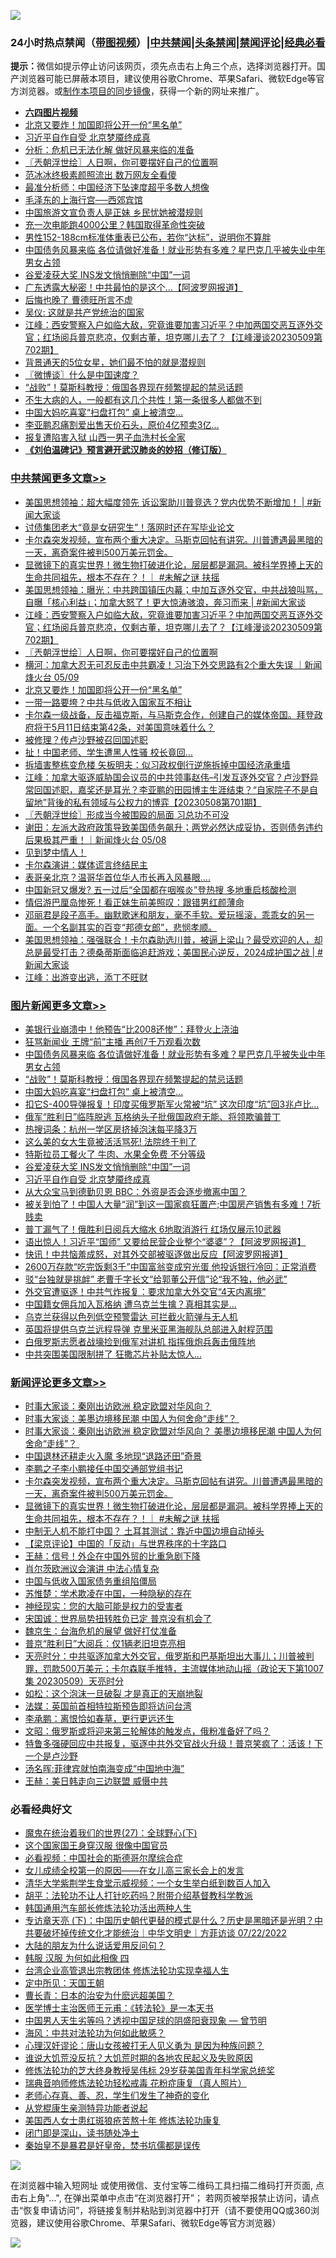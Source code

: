 ![](https://raw.githubusercontent.com/jsvpn/jsproxy/dev/64photo/fqnews-qr.jpg)

<div id="tt">
<h3>24小时热点禁闻（<a href="https://aaa.v2dns.tk/?QAjUl=BgRp5UNKRn&T5Vk=fPVH&Q59Ab=WxGE" target="_blank">带图视频</a>）|<a href="#%E4%B8%AD%E5%85%B1%E7%A6%81%E9%97%BB%E6%9B%B4%E5%A4%9A%E6%96%87%E7%AB%A0">中共禁闻</a>|<a href="#%E5%9B%BE%E7%89%87%E6%96%B0%E9%97%BB%E6%9B%B4%E5%A4%9A%E6%96%87%E7%AB%A0">头条禁闻</a>|<a href="#%E6%96%B0%E9%97%BB%E8%AF%84%E8%AE%BA%E6%9B%B4%E5%A4%9A%E6%96%87%E7%AB%A0">禁闻评论|<a href="#%E5%BF%85%E7%9C%8B%E7%BB%8F%E5%85%B8%E5%A5%BD%E6%96%87">经典必看</a></h3>
<div><b>提示：</b>微信如提示停止访问该网页，须先点击右上角三个点，选择浏览器打开。国产浏览器可能已屏蔽本项目，建议使用谷歌Chrome、苹果Safari、微软Edge等官方浏览器。或<a href="%E5%88%B6%E4%BD%9Cgit%E7%A6%81%E9%97%BB%E9%95%9C%E5%83%8F.md">制作本项目的同步镜像</a>，获得一个新的网址来推广。</div>
<ul>
<li><b><a href="http://d2.v2rss.gq/64.mp4" target="_blank">六四图片视频</a></b></li>
<li><a href="/cbnews/20230510/1882239.md">北京又要炸！加国即将公开一份“黑名单”</a></li>
<li><a href="/topimagenews/20230510/1882253.md">习近平自作自受 北京梦魇终成真</a></li>
<li><a href="/baitai/20230510/1882236.md">分析：危机已无法化解 做好风暴来临的准备</a></li>
<li><a href="/cbnews/20230510/1882294.md">〖兲朝浮世绘〗人日啊，你可要摆好自己的位置啊</a></li>
<li><a href="/yule/20230510/1882361.md">范冰冰终极素颜照流出 数万网友全看傻</a></li>
<li><a href="/cnnews/20230510/1882473.md">最准分析师：中国经济下坠速度超乎多数人想像</a></li>
<li><a href="/lifebaike/20230510/1882270.md">毛泽东的上海行宫──西郊宾馆</a></li>
<li><a href="/cnnews/20230510/1882231.md">中国旅游文宣负责人是正妹 乡民忧她被潜规则</a></li>
<li><a href="/lifebaike/20230510/1882338.md">充一次电能跑4000公里？韩国取得革命性突破</a></li>
<li><a href="/health/20230510/1882307.md">男性152-188cm标准体重表已公布，若你“达标”，说明你不算胖</a></li>
<li><a href="/topimagenews/20230510/1882532.md">中国债务风暴来临 各位请做好准备！就业形势有多难？星巴克几乎被失业中年男女占领</a></li>
<li><a href="/topimagenews/20230510/1882298.md">谷爱凌获大奖 INS发文悄悄删除“中国”一词</a></li>
<li><a href="/cnnews/20230510/1882470.md">广东透露大秘密！中共最怕的是这个...【阿波罗网报道】</a></li>
<li><a href="/lifebaike/20230510/1882393.md">后悔也晚了 曹德旺所言不虚</a></li>
<li><a href="/ccpdope/20230510/1882541.md">吴仪: 这就是共产党统治的国家</a></li>
<li><a href="/cbnews/20230510/1882415.md">江峰：西安警察入户如临大敌，究竟谁要加害习近平？中加两国交恶互逐外交官；红场阅兵普京悲凉，仅剩古董，坦克哪儿去了？【江峰漫谈20230509第702期】</a></li>
<li><a href="/yule/20230510/1882409.md">背景通天的5位女星，她们最不怕的就是潜规则</a></li>
<li><a href="/ssgc/20230510/1882320.md">〖微博谈〗什么是中国速度？</a></li>
<li><a href="/topimagenews/20230510/1882520.md">“战败”！莫斯科教授：俄国各界现在频繁提起的禁忌话题</a></li>
<li><a href="/health/20230510/1882476.md">不生大病的人，一般都有这几个共性！第一条很多人都做不到</a></li>
<li><a href="/topimagenews/20230510/1882462.md">中国大妈吃喜宴“扫盘打包” 桌上被清空…</a></li>
<li><a href="/yule/20230510/1882395.md">李亚鹏忍痛割爱出售天价石头，原价4亿预卖3亿…</a></li>
<li><a href="/cnnews/20230510/1882446.md">报复遭陷害入狱 山西一男子血洗村长全家</a></li>
<li><b><a href="/comments/20200207/1272816.md" target="_blank">《刘伯温碑记》预言避开武汉肺炎的妙招（修订版）</a></b></li>
</ul>
</div>

<div class="catlist">
<h3><a href="/cbnews/" target="_blank">中共禁闻</a><span><a href="/cbnews/" target="_blank" rel="nofollow">更多文章>></a></span></h3>
<ul>
<li><a href="/cbnews/20230511/1882636.md" target="_blank">美国思想领袖：超大幅度领先 诉讼案助川普竞选？党内优势不断增加！ | #新闻大家谈</a></li>
<li><a href="/cbnews/20230510/1882559.md" target="_blank">讨债集团老大“竟是女研究生”！落网时还在写毕业论文</a></li>
<li><a href="/comments/20230510/1882557.md" target="_blank">卡尔森突发视频，宣布两个重大决定。马斯克回帖有讲究。川普遭遇最黑暗的一天，离奇案件被判500万美元罚金。</a></li>
<li><a href="/comments/20230510/1882556.md" target="_blank">显微镜下的真实世界！微生物打破进化论，层层都是漏洞。被科学界捧上天的生命共同祖先，根本不存在？！｜ #未解之谜 扶摇</a></li>
<li><a href="/cbnews/20230510/1882555.md" target="_blank">美国思想领袖：曝光：中共跨国镇压内幕；中加互逐外交官，中共战狼叫骂，自曝「核心利益」；加拿大怒了！更大惊涛骇浪，奔习而来 | #新闻大家谈</a></li>
<li><a href="/cbnews/20230510/1882415.md" target="_blank">江峰：西安警察入户如临大敌，究竟谁要加害习近平？中加两国交恶互逐外交官；红场阅兵普京悲凉，仅剩古董，坦克哪儿去了？【江峰漫谈20230509第702期】</a></li>
<li><a href="/cbnews/20230510/1882294.md" target="_blank">〖兲朝浮世绘〗人日啊，你可要摆好自己的位置啊</a></li>
<li><a href="/comments/20230510/1882277.md" target="_blank">横河：加拿大忍无可忍反击中共霸凌！习治下外交思路有2个重大失误 ｜新闻烽火台 05/09</a></li>
<li><a href="/cbnews/20230510/1882239.md" target="_blank">北京又要炸！加国即将公开一份“黑名单”</a></li>
<li><a href="/cbnews/20230510/1882238.md" target="_blank">一带一路要垮？中共与低收入国家互不相让</a></li>
<li><a href="/comments/20230510/1882209.md" target="_blank">卡尔森一级战备，反击福克斯，与马斯克合作，创建自己的媒体帝国。拜登政府将于5月11日结束第42条，对美国意味着什么？</a></li>
<li><a href="/cbnews/20230509/1882002.md" target="_blank">被修理？传卢沙野被召回国述职</a></li>
<li><a href="/cbnews/20230509/1882001.md" target="_blank">扯！中国老师、学生遭黑人性骚 校长竟回…</a></li>
<li><a href="/cbnews/20230509/1881979.md" target="_blank">拆墙害整栋变危楼 矢板明夫：似习政权倒行逆施拆掉中国经济承重墙</a></li>
<li><a href="/cbnews/20230509/1881966.md" target="_blank">江峰：加拿大驱逐威胁国会议员的中共领事赵伟&#8211;引发互逐外交官？卢沙野异常回国述职，嘉奖还是耳光？李亚鹏的田园博主生涯结束？“自家院子不是自留地”背後的私有领域与公权力的博弈【20230508第701期】</a></li>
<li><a href="/cbnews/20230509/1881936.md" target="_blank">〖兲朝浮世绘〗形成当今被围殴的局面 习总功不可没</a></li>
<li><a href="/comments/20230509/1881852.md" target="_blank">谢田：左派大政府政策导致美国债务飙升；两党必然达成妥协，否则债务违约后果极其严重！｜新闻烽火台 05/08</a></li>
<li><a href="/comments/20230509/1881840.md" target="_blank">见到梦中情人！</a></li>
<li><a href="/cbnews/20230509/1881830.md" target="_blank">卡尔森演讲：媒体谎言终结民主</a></li>
<li><a href="/cbnews/20230509/1881801.md" target="_blank">表哥亲北京？温哥华首位华人市长再入风暴眼….</a></li>
<li><a href="/cbnews/20230509/1881760.md" target="_blank">中国新冠又爆发? 五一过后“全国都在咽喉炎”登热搜 多地重启核酸检测</a></li>
<li><a href="/cbnews/20230509/1881754.md" target="_blank">情侣游巴厘岛惨死！看正妹生前美照叹：跟错男红颜薄命</a></li>
<li><a href="/comments/20230508/1881679.md" target="_blank">邓丽君是段子高手。幽默歌迷和朋友，毫不手软。爱玩摇滚，乖乖女的另一面。一个名副其实的百变“邦德女郎”，悲悯孝顺。</a></li>
<li><a href="/cbnews/20230508/1881672.md" target="_blank">美国思想领袖：强强联合！卡尔森助选川普，被逼上梁山？最受欢迎的人，却总是最受打击？德桑蒂斯面临追赶游戏；美国民心逆反，2024成护国之战 | #新闻大家谈</a></li>
<li><a href="/cbnews/20230508/1881651.md" target="_blank">江峰：出游变出逃，添丁不旺财</a></li>

</ul>
</div>
<div class="catlist">
<h3><a href="/topimagenews/" target="_blank">图片新闻</a><span><a href="/topimagenews/" target="_blank" rel="nofollow">更多文章>></a></span></h3>
<ul>
<li><a href="/topimagenews/20230510/1882545.md" target="_blank">美银行业崩溃中！他预告“比2008还惨”：拜登火上浇油</a></li>
<li><a href="/topimagenews/20230510/1882533.md" target="_blank">狂骂新闻业 王牌“前”主播 再创7千万观看次数</a></li>
<li><a href="/topimagenews/20230510/1882532.md" target="_blank">中国债务风暴来临 各位请做好准备！就业形势有多难？星巴克几乎被失业中年男女占领</a></li>
<li><a href="/topimagenews/20230510/1882520.md" target="_blank">“战败”！莫斯科教授：俄国各界现在频繁提起的禁忌话题</a></li>
<li><a href="/topimagenews/20230510/1882462.md" target="_blank">中国大妈吃喜宴“扫盘打包” 桌上被清空…</a></li>
<li><a href="/topimagenews/20230510/1882427.md" target="_blank">扣它S-400导弹报复！印度买俄罗斯军火常被“坑” 这次印度“坑”回3兆卢比…</a></li>
<li><a href="/topimagenews/20230510/1882398.md" target="_blank">俄军“胜利日”临阵脱逃 瓦格纳头子批俄国政府无能、将领欺骗普丁</a></li>
<li><a href="/topimagenews/20230510/1882364.md" target="_blank">热搜词条：杭州一学区房挤掉泡沫每平降3万</a></li>
<li><a href="/topimagenews/20230510/1882345.md" target="_blank">这么美的女大生竟被活活骂死! 法院终于判了</a></li>
<li><a href="/topimagenews/20230510/1882326.md" target="_blank">特斯拉员工餐火了 牛肉、水果全免费 不分等级</a></li>
<li><a href="/topimagenews/20230510/1882298.md" target="_blank">谷爱凌获大奖 INS发文悄悄删除“中国”一词</a></li>
<li><a href="/topimagenews/20230510/1882253.md" target="_blank">习近平自作自受 北京梦魇终成真</a></li>
<li><a href="/topimagenews/20230509/1882181.md" target="_blank">从大众宝马到德勤贝恩 BBC：外资是否会逐步撤离中国？</a></li>
<li><a href="/topimagenews/20230509/1882110.md" target="_blank">被关到怕了！中国人大量“润”到这一国家疯狂置产;中国房产销售有多难！7折贱卖</a></li>
<li><a href="/topimagenews/20230509/1882079.md" target="_blank">普丁漏气了！俄胜利日阅兵大缩水 6地取消游行 红场仅展示10武器</a></li>
<li><a href="/topimagenews/20230509/1882023.md" target="_blank">语出惊人！习近平“国师” 又要给民营企业整个“婆婆”？【阿波罗网报道】</a></li>
<li><a href="/topimagenews/20230509/1882000.md" target="_blank">快讯！中共恼羞成怒，对其外交部被驱逐做出反应【阿波罗网报道】</a></li>
<li><a href="/topimagenews/20230509/1881992.md" target="_blank">2600万存款“吃完饭剩3千”中国富翁变成穷光蛋 他投诉银行冷回：正常消费</a></li>
<li><a href="/topimagenews/20230509/1881987.md" target="_blank">驳“台独就是挑衅” 老曹千字长文“给郭董公开信”论“我不独，他必武”</a></li>
<li><a href="/topimagenews/20230509/1881986.md" target="_blank">外交官遭驱逐！中共气炸报复：要求加拿大外交官“4天内离境”</a></li>
<li><a href="/topimagenews/20230509/1881985.md" target="_blank">中国籍女佣兵加入瓦格纳 遭乌克兰生擒？真相其实是…</a></li>
<li><a href="/topimagenews/20230509/1881978.md" target="_blank">乌克兰获得以色列低空预警雷达 可拦截火箭弹与无人机</a></li>
<li><a href="/topimagenews/20230509/1881967.md" target="_blank">英国将提供乌克兰远程导弹 克里米亚黑海舰队总部进入射程范围</a></li>
<li><a href="/topimagenews/20230509/1881951.md" target="_blank">白俄罗斯志愿者战壕捡到俄军对讲机 指挥俄炮兵轰击俄阵地</a></li>
<li><a href="/topimagenews/20230509/1881947.md" target="_blank">中共突围美国限制拼了 狂撒芯片补贴太惊人…</a></li>

</ul>
</div>
<div class="catlist">
<h3><a href="/comments/" target="_blank">新闻评论</a><span><a href="/comments/" target="_blank" rel="nofollow">更多文章>></a></span></h3>
<ul>
<li><a href="/comments/20230511/1882627.md" target="_blank">时事大家谈：秦刚出访欧洲 稳定欧盟对华风向？</a></li>
<li><a href="/comments/20230510/1882616.md" target="_blank">时事大家谈：美墨边境移民潮 中国人为何舍命“走线”？&#160;</a></li>
<li><a href="/comments/20230510/1882593.md" target="_blank">时事大家谈：秦刚出访欧洲 稳定欧盟对华风向？ 美墨边境移民潮 中国人为何舍命“走线”？&#160;</a></li>
<li><a href="/comments/20230510/1882570.md" target="_blank">中国退林还耕走火入魔 多地现“退路还田”奇景</a></li>
<li><a href="/comments/20230510/1882569.md" target="_blank">李鹏之子李小鹏接任中国交通部党组书记</a></li>
<li><a href="/comments/20230510/1882557.md" target="_blank">卡尔森突发视频，宣布两个重大决定。马斯克回帖有讲究。川普遭遇最黑暗的一天，离奇案件被判500万美元罚金。</a></li>
<li><a href="/comments/20230510/1882556.md" target="_blank">显微镜下的真实世界！微生物打破进化论，层层都是漏洞。被科学界捧上天的生命共同祖先，根本不存在？！｜ #未解之谜 扶摇</a></li>
<li><a href="/comments/20230510/1882546.md" target="_blank">中制无人机不能打中国？ 土耳其测试：靠近中国边境自动掉头</a></li>
<li><a href="/comments/20230510/1882536.md" target="_blank">【梁京评论】中国的「反动」与世界秩序的十字路口</a></li>
<li><a href="/comments/20230510/1882512.md" target="_blank">王赫：信号！外企在中国外贸的比重急剧下降</a></li>
<li><a href="/comments/20230510/1882405.md" target="_blank">肖尔茨欧洲议会演讲 中法心情复杂</a></li>
<li><a href="/comments/20230510/1882392.md" target="_blank">中国与低收入国家债务重组陷僵局</a></li>
<li><a href="/comments/20230510/1882391.md" target="_blank">苏惟楚：学术欺凌在中国，一种隐秘的存在</a></li>
<li><a href="/comments/20230510/1882380.md" target="_blank">神经现实：您的大脑可能是权力的受害者</a></li>
<li><a href="/comments/20230510/1882379.md" target="_blank">宋国诚：世界局势扭转胜负已定 普京没有机会了</a></li>
<li><a href="/comments/20230510/1882378.md" target="_blank">魏京生：台海危机的展望 做好打仗准备</a></li>
<li><a href="/comments/20230510/1882365.md" target="_blank">普京“胜利日”大阅兵：仅1辆老旧坦克亮相</a></li>
<li><a href="/comments/20230510/1882363.md" target="_blank">天亮时分：中共驱逐加拿大外交官，俄罗斯和巴基斯坦出大事儿；川普被判罪，罚款500万美元；卡尔森联手推特，主流媒体地动山摇（政论天下第1007集 20230509）天亮时分</a></li>
<li><a href="/comments/20230510/1882352.md" target="_blank">如松：这个泡沫一旦破裂 才是真正的天崩地裂</a></li>
<li><a href="/comments/20230510/1882337.md" target="_blank">法媒：英国前首相特拉斯预告即将访问台湾</a></li>
<li><a href="/comments/20230510/1882336.md" target="_blank">李承鹏：离恨恰如春草，更行更远还生</a></li>
<li><a href="/comments/20230510/1882325.md" target="_blank">文昭：俄罗斯或将迎来第三轮解体的触发点，俄粉准备好了吗？</a></li>
<li><a href="/comments/20230510/1882324.md" target="_blank">特鲁多强硬回应中共报复，驱逐中共外交官战火升级！普京笑疯了：活该！下一个是卢沙野</a></li>
<li><a href="/comments/20230510/1882293.md" target="_blank">汤名晖:菲律宾就怕南海变成“中国地中海”</a></li>
<li><a href="/comments/20230510/1882292.md" target="_blank">王赫：美日韩走向三边联盟 威慑中共</a></li>

</ul>
</div>

<div class="catlist">
<h3>必看经典好文</h3>
<ul>
<li><a href="/comments/20181224/1052333.md" target="_blank">魔鬼在统治着我们的世界(27)：全球野心(下)</a></li>
<li><a href="/bannedvideo/20220606/1742248.md" target="_blank">这个国家国王身穿汉服 很像中国官员</a></li>
<li><a href="/comments/20200806/1375443.md" target="_blank">必看视频：中国社会的斯德哥尔摩综合症</a></li>
<li><a href="/comments/20210801/1597741.md" target="_blank">女儿成绩全校第一的原因——在女儿高三家长会上的发言</a></li>
<li><a href="/comments/20221213/1822868.md" target="_blank">清华大学紫荆学生食堂示威视频：一个女生举白纸到数百人加入</a></li>
<li><a href="/cbnews/20190215/1081272.md" target="_blank">胡平：法轮功不让人打针吃药吗？附带介绍基督教科学教派</a></li>
<li><a href="/cbnews/20220922/1787482.md" target="_blank">韩国通用汽车部长修炼法轮功活出两种人生</a></li>
<li><a href="/bannedvideo/20220723/1761909.md" target="_blank">专访章天亮 (下)：中国历史朝代更替的模式是什么？历史是黑暗还是光明？中共要破坏掉传统文化才能统治｜中华文明史｜方菲访谈 07/22/2022</a></li>
<li><a href="/lifebaike/20200505/1323183.md" target="_blank">大陆的朋友为什么说话爱用反问句？</a></li>
<li><a href="/bannedvideo/20220403/1714030.md" target="_blank">韩服 汉服 为何如此相像 四</a></li>
<li><a href="/comments/20200528/1335859.md" target="_blank">台湾企业高管退出宗教团体 修炼法轮功实现幸福人生</a></li>
<li><a href="/tculture/xiulian/20151111/470021.md" target="_blank">定中所见：天国王朝</a></li>
<li><a href="/taiwannews/20221015/1797413.md" target="_blank">曹长青：日本的治安为什麽远超美国？</a></li>
<li><a href="/comments/20220826/1776760.md" target="_blank">医学博士主治医师王元甫：《转法轮》是一本天书</a></li>
<li><a href="/comments/20220208/1689146.md" target="_blank">中国男人天生劣等吗？透视中国足球的阴盛阳衰现象 — 曾节明</a></li>
<li><a href="/comments/20191218/1228234.md" target="_blank">海风：中共对法轮功为何如此敏感？</a></li>
<li><a href="/comments/20220614/1745276.md" target="_blank">心理汉奸谬论：唐山女孩被打无人见义勇为 是因为种族问题？</a></li>
<li><a href="/bannedvideo/20220120/1681818.md" target="_blank">谁说大饥荒没反抗？大饥荒时期的各地农民起义及失败原因</a></li>
<li><a href="/comments/20190517/1129285.md" target="_blank">修炼法轮功的芝大终身教授吴伟标 29岁获美国青年科学家总统奖</a></li>
<li><a href="/comments/20210907/1620306.md" target="_blank">瑞典音响师修炼法轮功轻松戒毒 花粉症康复（真人照片）</a></li>
<li><a href="/cbnews/20211221/1668847.md" target="_blank">老师心存真、善、忍，学生们发生了神奇的变化</a></li>
<li><a href="/comments/20210720/1516768.md" target="_blank">从党棍康生亲测特异功能者说起</a></li>
<li><a href="/comments/20190126/1070164.md" target="_blank">美国西人女士患红斑狼疮苦熬十年 修炼法轮功康复</a></li>
<li><a href="/tculture/20200803/1373949.md" target="_blank">闭门即是深山，读书随处净土</a></li>
<li><a href="/lifebaike/20210407/1521258.md" target="_blank">秦始皇不是暴君是好皇帝，焚书坑儒都是误传</a></li>

</ul>
</div>

![](https://raw.githubusercontent.com/jsvpn/jsproxy/dev/64photo/fqnews-qr.jpg)

在浏览器中输入短网址 或使用微信、支付宝等二维码工具扫描二维码打开页面, 点击右上角"...", 在弹出菜单中点击“在浏览器打开”； 若网页被举报禁止访问，请点击“恢复申请访问”，将链接复制并粘贴到浏览器中打开（请不要使用QQ或360浏览器，建议使用谷歌Chrome、苹果Safari、微软Edge等官方浏览器）

![](https://raw.githubusercontent.com/jsvpn/jsproxy/dev/64photo/wx.jpg)